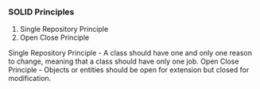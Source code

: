 ### SOLID Principles
1. Single Repository Principle
2. Open Close Principle

Single Repository Principle - A class should have one and only one reason to change, meaning that a class should have only one job.
Open Close Principle - Objects or entities should be open for extension but closed for modification.